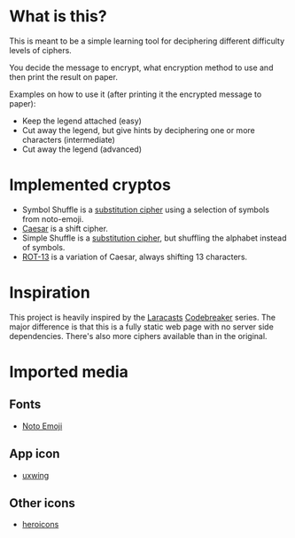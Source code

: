 # What is this?

This is meant to be a simple learning tool for deciphering different difficulty levels of ciphers.

You decide the message to encrypt, what encryption method to use and then print the result on paper.

Examples on how to use it (after printing it the encrypted message to paper):

- Keep the legend attached (easy)
- Cut away the legend, but give hints by deciphering one or more characters (intermediate)
- Cut away the legend (advanced)

# Implemented cryptos

- Symbol Shuffle is a [substitution cipher](https://en.wikipedia.org/wiki/Substitution_cipher) using a selection of symbols from noto-emoji.
- [Caesar](https://en.wikipedia.org/wiki/Caesar_cipher) is a shift cipher.
- Simple Shuffle is a [substitution cipher](https://en.wikipedia.org/wiki/Substitution_cipher), but shuffling the alphabet instead of symbols.
- [ROT-13](https://en.wikipedia.org/wiki/ROT13) is a variation of Caesar, always shifting 13 characters.

# Inspiration

This project is heavily inspired by
the [Laracasts](https://www.laracasts.com/) [Codebreaker](https://github.com/laracasts/codebreaker/) series.
The major difference is that this is a fully static web page with no server side dependencies. There's also more ciphers
available than in the original.

# Imported media

## Fonts

- [Noto Emoji](https://fonts.google.com/noto/specimen/Noto+Emoji)

## App icon

- [uxwing](https://uxwing.com/encryption-icon/)

## Other icons

- [heroicons](https://heroicons.com/)
